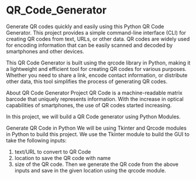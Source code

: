 # QR_Code_Generator
Generate QR codes quickly and easily using this Python QR Code Generator. This project provides a simple command-line interface (CLI) for creating QR codes from text, URLs, or other data. QR codes are widely used for encoding information that can be easily scanned and decoded by smartphones and other devices.

This QR Code Generator is built using the qrcode library in Python, making it a lightweight and efficient tool for creating QR codes for various purposes. Whether you need to share a link, encode contact information, or distribute other data, this tool simplifies the process of generating QR codes.

About QR Code Generator Project
QR Code is a machine-readable matrix barcode that uniquely represents information. With the increase in optical capabilities of smartphones, the use of QR codes started increasing.

In this project, we will build a QR Code generator using Python Modules.

Generate QR Code in Python
We will be using Tkinter and Qrcode modules in Python to build this project. We use the Tkinter module to build the GUI to take the following inputs:

   1. text/URL to convert to QR Code
   2. location to save the QR code with name
   3. size of the QR code.
Then we generate the QR code from the above inputs and save in the given location using the qrcode module.

